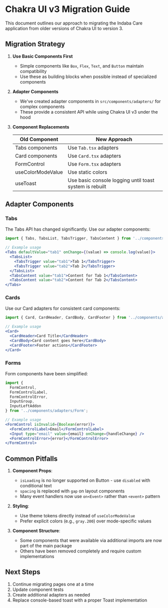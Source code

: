 # Chakra UI v3 Migration Guide

This document outlines our approach to migrating the Indaba Care application from older versions of Chakra UI to version 3.

## Migration Strategy

1. **Use Basic Components First**
   - Simple components like `Box`, `Flex`, `Text`, and `Button` maintain compatibility
   - Use these as building blocks when possible instead of specialized components

2. **Adapter Components**
   - We've created adapter components in `src/components/adapters/` for complex components
   - These provide a consistent API while using Chakra UI v3 under the hood

3. **Component Replacements**
   
   | Old Component | New Approach |
   |---------------|--------------|
   | Tabs components | Use `Tab.tsx` adapters |
   | Card components | Use `Card.tsx` adapters |
   | FormControl | Use `Form.tsx` adapters |
   | useColorModeValue | Use static colors |
   | useToast | Use basic console logging until toast system is rebuilt |

## Adapter Components

### Tabs

The Tabs API has changed significantly. Use our adapter components:
```jsx
import { Tabs, TabsList, TabsTrigger, TabsContent } from '../components/adapters/Tab';

// Example usage
<Tabs defaultValue="tab1" onChange={(value) => console.log(value)}>
  <TabsList>
    <TabsTrigger value="tab1">Tab 1</TabsTrigger>
    <TabsTrigger value="tab2">Tab 2</TabsTrigger>
  </TabsList>
  <TabsContent value="tab1">Content for Tab 1</TabsContent>
  <TabsContent value="tab2">Content for Tab 2</TabsContent>
</Tabs>
```

### Cards

Use our Card adapters for consistent card components:
```jsx
import { Card, CardHeader, CardBody, CardFooter } from '../components/adapters/Card';

// Example usage
<Card>
  <CardHeader>Card Title</CardHeader>
  <CardBody>Card content goes here</CardBody>
  <CardFooter>Footer actions</CardFooter>
</Card>
```

### Forms

Form components have been simplified:
```jsx
import { 
  FormControl, 
  FormControlLabel, 
  FormControlError,
  InputGroup,
  InputLeftAddon 
} from '../components/adapters/Form';

// Example usage
<FormControl isInvalid={Boolean(error)}>
  <FormControlLabel>Email</FormControlLabel>
  <Input type="email" value={email} onChange={handleChange} />
  <FormControlError>{error}</FormControlError>
</FormControl>
```

## Common Pitfalls

1. **Component Props**:
   - `isLoading` is no longer supported on Button - use `disabled` with conditional text
   - `spacing` is replaced with `gap` on layout components
   - Many event handlers now use `on<Event>` rather than `<event>` pattern

2. **Styling**:
   - Use theme tokens directly instead of `useColorModeValue`
   - Prefer explicit colors (e.g., `gray.200`) over mode-specific values

3. **Component Structure**:
   - Some components that were available via additional imports are now part of the main package
   - Others have been removed completely and require custom implementations

## Next Steps

1. Continue migrating pages one at a time
2. Update component tests
3. Create additional adapters as needed
4. Replace console-based toast with a proper Toast implementation
